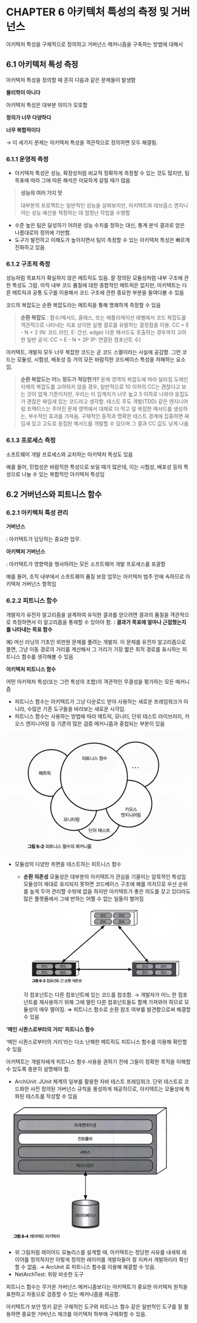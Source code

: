 # CHAPTER 6 아키텍처 특성의 측정 및 거버넌스

아키텍처 특성을 구체적으로 정의하고 거버넌스 메커니즘을 구축하는 방법에 대해서

## 6.1 아키텍처 특성 측정

아키텍처 특성을 정의할 때 흔히 다음과 같은 문제들이 발생함

**물리학이 아니다**

아키텍처 특성은 대부분 의미가 모호함

**정의가 너무 다양하다**

**너무 복합적이다**

→ 이 세가지 문제는 아키텍처 특성을 객관적으로 정의하면 모두 해결됨.

### 6.1.1 운영적 측정

- 아키텍처 특성은 성능, 확장성처럼 비교적 정확하게 측정할 수 있는 것도 많지만, 팀 목표에 따라 그에 따른 해석은 미묘하게 갈릴 때가 많음

> **성능의 여러 가지 맛**
>
> 대부분의 프로젝트는 일반적인 성능을 살펴보지만, 아키텍트와 데브옵스 엔지니어는 성능 예산을 책정하는 데 엄청난 작업을 수행함

- 수준 높은 팀은 달성하기 어려운 성능 수치를 정하는 대신, 통계 분석 결과로 얻은 나름대로의 정의에 기반함.
- 도구가 발전하고 이해도가 높아지면서 팀이 측정할 수 있는 아키텍처 특성은 빠르게 진화하고 있음

### 6.1.2 구조적 측정

성능처럼 목표치가 확실하지 않은 메트릭도 있음. 잘 정의된 모듈성처럼 내부 구조에 관한 특성도 그럼. 아직 내부 코드 품질에 대한 종합적인 메트릭은 없지만, 아키텍트는 다른 메트릭과 공통 도구를 이용해서 코드 구조에 관한 중요한 부분을 들여다볼 수 있음

코드의 복잡도는 순환 복잡도라는 메트릭을 통해 명쾌하게 측정할 수 있음

> **순환 복잡도**
> : 함수/메서드, 클래스, 또는 애플리케이션 레벨에서 코드 복잡도를 객관적으로 나타내는 지표
> 상이한 실행 결로를 유발하는 결정점을 이용.
> CC = E - N + 2 (N: 코드 라인, E: 간선. edge)
> 다른 메서드도 호출하는 경우까지 고려한 일반 공식: CC = E - N + 2P (P: 연결된 컴포넌트 수)

아키텍트, 개발자 모두 너무 복잡한 코드는 곧 코드 스멜이라는 사실에 공감함. 그런 코드는 모듈성, 시험성, 배포성 등 거의 모든 바람직한 코드베이스 특성을 저해하는 요소임.

> **순환 복잡도는 어느 정도가 적당한가?**
> 문제 영역의 복잡도에 따라 달라짐
> 도메인 자체의 복잡도를 고려하지 않을 경우, 일반적으로 10 이하의 CC는 괜찮다고 보는 것이 업계 기준이지만, 우리는 이 임계치가 너무 높고 5 이하로 나와야 응집도가 괜찮은 짜임새 있는 코드라고 생각함.
> 테스트 주도 개발(TDD) 같은 엔지니어링 프랙티스는 주어진 문제 영역에서 대체로 더 작고 덜 복잡한 메서드를 생성하는, 부수적인 효과를 가져옴.
> 구체적인 동작과 명확한 테스트 경계에 집중하면 짜임새 있고 고도로 응집된 메서드를 개발할 수 있으며 그 결과 CC 값도 낮게 나옴

### 6.1.3 프로세스 측정

소프트웨어 개발 프로세스와 교차하는 아키텍처 특성도 있음

예를 들어, 민첩성은 바람직한 특성으로 보일 때가 많은데, 이는 시험성, 배포성 등의 특성으로 나눌 수 있는 복합적인 아키텍처 특성임

## 6.2 거버넌스와 피트니스 함수

### 6.2.1 아키텍처 특성 관리

**거버넌스**

: 아키텍트가 담당하는 중요한 업무.

**아키텍처 거버넌스**

: 아키텍트가 영향력을 행사하려는 모든 소프트웨어 개발 프로세스를 포괄함

예를 들어, 조직 내부에서 소프트웨어 품질 보장 업무는 아키텍처 범주 안에 속하므로 아키텍처 거버넌스 항목임

### 6.2.2 피트니스 함수

개발자가 유전자 알고리즘을 설계하여 유익한 결과를 얻으려면 결과의 품질을 객관적으로 측정하면서 이 알고리즘을 통제할 수 있어야 함.
**: 결과가 목표에 얼마나 근접했는지를 나타내는 목표 함수**

예) 머신 러닝의 기초인 외판원 문제를 풀려는 개발자. 이 문제를 유전자 알고리즘으로 풀면, 그냥 이동 경로의 거리를 계산해서 그 거리가 가장 짧은 최적 경로를 표시하는 피트니스 함수를 생각해볼 수 있음

**아키텍처 피트니스 함수**

어떤 아키텍처 특성(또는 그런 특성의 조합)의 객관적인 무결성을 평가하는 모든 메커니즘

- 피트니스 함수는 아키텍트가 그냥 다운로드 받아 사용하는 새로운 프레임워크가 아니라, 수많은 기존 도구들을 바라보는 새로운 시각임.
- 피트니스 함수는 사용하는 방법에 따라 메트릭, 모니터, 단위 테스트 라이브러리, 카오스 엔지니어링 등 기존의 많은 검증 메커니즘과 중첩되는 부분이 있음

![alt text](ch06_lia_img/image.png)

- 모듈성의 다양한 측면을 테스트하는 피트니스 함수

  - **순환 의존성**
    모듈성은 대부분의 아키텍트가 관심을 기울이는 암묵적인 특성임
    모듈성이 제대로 유지되지 못하면 코드베이스 구조에 해를 끼치므로 우선 순위를 높게 두어 관리할 수밖에 없음
    하지만 아키텍트가 좋은 의도를 갖고 있더라도 많은 플랫폼에서 그에 반하는 어쩔 수 없는 일들이 벌어짐
    ![alt text](ch06_lia_img/image-1.png)

    각 컴포넌트는 다른 컴포넌트에 있는 코드를 참조함. → 개발자가 어느 한 컴포넌트를 재사용하기 위해 그에 딸린 다른 컴포넌트들도 함께 가져와야 하므로 모듈성이 매우 떨어짐.
    ⇒ 피트니스 함수로 순환 참조 여부를 발견함으로써 해결할 수 있음

**‘메인 시퀀스로부터의 거리’ 피트니스 함수**

‘메인 시퀀스로부터의 거리’라는 다소 난해한 메트릭도 피트니스 함수를 이용해 확인할 수 있음

아키텍트는 개발자에게 피트니스 함수 사용을 권하기 전에 그들이 정확한 목적을 이해할 수 있도록 충분히 설명해야 함.

- ArchUnit: JUnit 체계의 일부를 활용한 자바 테스트 프레임워크. 단위 테스트로 코드화한 사전 정의된 거버넌스 규칙을 풍성하게 제공하므로, 아키텍트는 모듈성에 특화된 테스트를 작성할 수 있음

![alt text](ch06_lia_img/image-2.png)

- 위 그림처럼 레이어드 모놀리스를 설계할 때, 아키텍트는 정당한 사유를 내세워 레이어를 정의하지만 이렇게 정의한 레이어를 개발자들이 잘 지켜서 개발하리라 확신할 수 없음.
  → ArcUnit 로 피트니스 함수를 이용해 해결할 수 잇음.
- NetArchTest: 위랑 비슷한 도구

피트니스 함수는 무거운 거버넌스 메커니즘보다는 아키텍트가 중요한 아키텍처 원칙을 표현하고 자동으로 검증할 수 있는 메커니즘을 제공함.

아키텍트가 보안 멍키 같은 구체적인 도구와 피트니스 함수 같은 일반적인 도구를 잘 활용하면 중요한 거버넌스 체크를 아키텍처 하부에 구체화할 수 있음.
